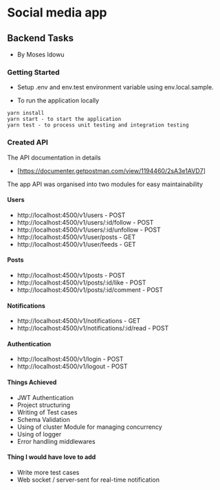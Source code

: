 # Social media app

## Backend Tasks
- By Moses Idowu
### Getting Started
- Setup .env and env.test environment variable using env.local.sample.

- To run the application locally

```
yarn install
yarn start - to start the application
yarn test - to process unit testing and integration testing
```


### Created API
The API documentation in details
- [https://documenter.getpostman.com/view/1194460/2sA3e1AVD7]
  
The app API was organised into two modules for easy maintainability
#### Users
- http://localhost:4500/v1/users - POST
- http://localhost:4500/v1/users/:id/follow - POST
- http://localhost:4500/v1/users/:id/unfollow - POST
- http://localhost:4500/v1/user/posts - GET
- http://localhost:4500/v1/user/feeds - GET


#### Posts
- http://localhost:4500/v1/posts - POST
- http://localhost:4500/v1/posts/:id/like - POST
- http://localhost:4500/v1/posts/:id/comment - POST


#### Notifications
- http://localhost:4500/v1/notifications - GET
- http://localhost:4500/v1/notifications/:id/read - POST

  
#### Authentication
- http://localhost:4500/v1/login - POST
- http://localhost:4500/v1/logout - POST

#### Things Achieved
- JWT Authentication
- Project structuring
- Writing of Test cases
- Schema Validation
- Using of cluster Module for managing concurrency
- Using of logger
- Error handling middlewares

#### Thing I would have love to add
- Write more test cases
- Web socket / server-sent for real-time notification
